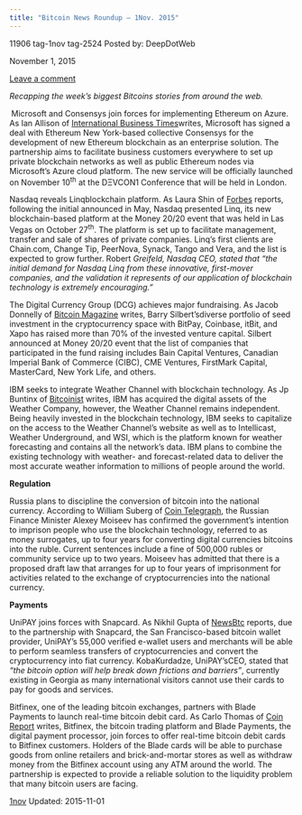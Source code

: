 ```yaml
---
title: "Bitcoin News Roundup – 1Nov. 2015"
---
```


11906  tag-1nov tag-2524 
Posted by: DeepDotWeb 

<span>November 1, 2015</span>


<span><a href="/2015/11/01/bitcoin-news-roundup-1nov-2015/#respond">Leave a comment</a></span>
</p>

    
<p><em>Recapping the week&#8217;s biggest Bitcoins stories from around the web. </em></p>
<p><strong> </strong>Microsoft and Consensys join forces for implementing Ethereum on Azure. As Ian Allison of <a href="http://www.ibtimes.co.uk/ethereum-spin-off-consensys-announces-microsoft-partnership-deliver-blockchain-service-1526090">International Business Times</a>writes, Microsoft has signed a deal with Ethereum New York-based collective Consensys for the development of new Ethereum blockchain as an enterprise solution. The partnership aims to facilitate business customers everywhere to set up private blockchain networks as well as public Ethereum nodes via Microsoft’s Azure cloud platform. The new service will be officially launched on November 10<sup>th</sup> at the DΞVCON1 Conference that will be held in London.</p>
<p>Nasdaq reveals Linqblockchain platform. As Laura Shin of <a href="http://www.forbes.com/sites/laurashin/2015/10/27/nasdaq-unveils-blockchain-enabled-platform-linq-announces-6-inaugural-clients/">Forbes</a> reports, following the initial announced in May, Nasdaq presented Linq, its new blockchain-based platform at the Money 20/20 event that was held in Las Vegas on October 27<sup>th</sup>. The platform is set up to facilitate management, transfer and sale of shares of private companies. Linq’s first clients are Chain.com, Change Tip, PeerNova, Synack, Tango and Vera, and the list is expected to grow further. Robert <em>Greifeld, Nasdaq CEO, stated that “</em><em>the initial demand for Nasdaq Linq from these innovative, first-mover companies, and the validation it represents of our application of blockchain technology is extremely encouraging.”</em></p>
<p>The Digital Currency Group (DCG) achieves major fundraising. As Jacob Donnelly of <a href="https://bitcoinmagazine.com/articles/silbert-s-digital-currency-group-announces-major-fundraise-from-mastercard-cibc-and-others-1445998970">Bitcoin Magazine</a> writes, Barry Silbert’sdiverse portfolio of seed investment in the cryptocurrency space with BitPay, Coinbase, itBit, and Xapo has raised more than 70% of the invested venture capital. Silbert announced at Money 20/20 event that the list of companies that participated in the fund raising includes Bain Capital Ventures, Canadian Imperial Bank of Commerce (CIBC), CME Ventures, FirstMark Capital, MasterCard, New York Life, and others.</p>
<p>IBM seeks to integrate Weather Channel with blockchain technology. As Jp Buntinx of <a href="http://bitcoinist.net/ibm-integrate-weather-channel-data-blockchain-technology/">Bitcoinist</a> writes, IBM has acquired the digital assets of the Weather Company, however, the Weather Channel remains independent. Being heavily invested in the blockchain technology, IBM seeks to capitalize on the access to the Weather Channel’s website as well as to Intellicast, Weather Underground, and WSI, which is the platform known for weather forecasting and contains all the network’s data. IBM plans to combine the existing technology with weather- and forecast-related data to deliver the most accurate weather information to millions of people around the world.</p>
<p><strong>Regulation</strong></p>
<p>Russia plans to discipline the conversion of bitcoin into the national currency. According to William Suberg of <a href="http://cointelegraph.com/news/115472/russias-minfin-wants-to-jail-bitcoin-users-for-4-years">Coin Telegraph</a>, the Russian Finance Minister Alexey Moiseev has confirmed the government’s intention to imprison people who use the blockchain technology, referred to as money surrogates, up to four years for converting digital currencies bitcoins into the ruble. Current sentences include a fine of 500,000 rubles or community service up to two years. Moiseev has admitted that there is a proposed draft law that arranges for up to four years of imprisonment for activities related to the exchange of cryptocurrencies into the national currency.</p>
<p><strong>Payments</strong></p>
<p>UniPAY joins forces with Snapcard. As Nikhil Gupta of <a href="http://www.newsbtc.com/2015/10/30/unipay-teams-with-snapcard-to-offer-bitcoin-option-to-55000-users/">NewsBtc</a> reports, due to the partnership with Snapcard, the San Francisco-based bitcoin wallet provider, UniPAY’s 55,000 verified e-wallet users and merchants will be able to perform seamless transfers of cryptocurrencies and convert the cryptocurrency into fiat currency. KobaKurdadze, UniPAY’sCEO, stated that <em>“the bitcoin option will help break down frictions and barriers”</em>, currently existing in Georgia as many international visitors cannot use their cards to pay for goods and services.</p>
<p>Bitfinex, one of the leading bitcoin exchanges, partners with Blade Payments to launch real-time bitcoin debit card. As Carlo Thomas of <a href="https://coinreport.net/bitfinex-blade-payments-announce-partnership-real-time-bitcoin-debit-card/">Coin Report</a> writes, Bitfinex, the bitcoin trading platform and Blade Payments, the digital payment processor, join forces to offer real-time bitcoin debit cards to Bitfinex customers. Holders of the Blade cards will be able to purchase goods from online retailers and brick-and-mortar stores as well as withdraw money from the Bitfinex account using any ATM around the world. The partnership is expected to provide a reliable solution to the liquidity problem that many bitcoin users are facing.</p>
</div>
<a href="/tag/1nov/" rel="tag">1nov</a>   </span> 
Updated: 2015-11-01

    

